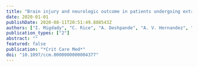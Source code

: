 ```yaml
---
title: "Brain injury and neurologic outcome in patients undergoing extracorporeal cardiopulmonary resuscitation: a systematic review and meta-analysis"
date: 2020-01-01
publishDate: 2020-08-11T20:51:49.888543Z
authors: ["I. Migdady", "C. Rice", "A. Deshpande", "A. V. Hernandez", "C. Price", "G. J. Whitman", "R. G. Geocadin", "S. M. Cho"]
publication_types: ["2"]
abstract: ""
featured: false
publication: "*Crit Care Med*"
doi: "10.1097/ccm.0000000000004377"
---
```


